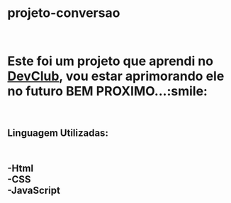 # projeto-conversao


<br>
<h1>Este foi um projeto que aprendi no <a href="https://rodolfomori.com.br/devclub/">DevClub</a>, vou estar aprimorando ele no futuro BEM PROXIMO...:smile: </h1>
<br>
<h2>Linguagem Utilizadas:<h2/>
<br>
  -Html
  <br>
  -CSS
  <br>
  -JavaScript
  <br>
  <br>
 
 <br>
